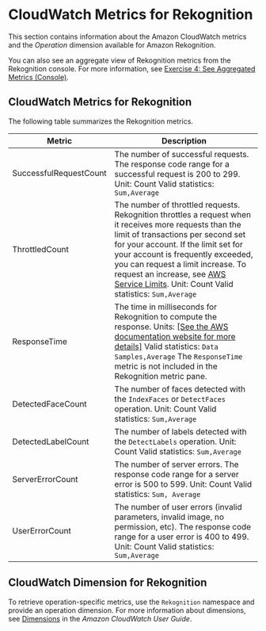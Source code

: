 # CloudWatch Metrics for Rekognition<a name="cloudwatch-metricsdim"></a>

This section contains information about the Amazon CloudWatch metrics and the *Operation* dimension available for Amazon Rekognition\.

You can also see an aggregate view of Rekognition metrics from the Rekognition console\. For more information, see [Exercise 4: See Aggregated Metrics \(Console\)](aggregated-metrics.md)\.

## CloudWatch Metrics for Rekognition<a name="cloudwatch-metrics"></a>

The following table summarizes the Rekognition metrics\.


| Metric | Description | 
| --- | --- | 
|  SuccessfulRequestCount  |  The number of successful requests\. The response code range for a successful request is 200 to 299\.  Unit: Count Valid statistics: `Sum,Average`  | 
|  ThrottledCount  |  The number of throttled requests\. Rekognition throttles a request when it receives more requests than the limit of transactions per second set for your account\. If the limit set for your account is frequently exceeded, you can request a limit increase\. To request an increase, see [AWS Service Limits](http://docs.aws.amazon.com/general/latest/gr/aws_service_limits.html)\.  Unit: Count Valid statistics: `Sum,Average`  | 
|  ResponseTime  |  The time in milliseconds for Rekognition to compute the response\.  Units: [\[See the AWS documentation website for more details\]](http://docs.aws.amazon.com/rekognition/latest/dg/cloudwatch-metricsdim.html) Valid statistics: `Data Samples,Average` The `ResponseTime` metric is not included in the Rekognition metric pane\.  | 
|  DetectedFaceCount  |  The number of faces detected with the `IndexFaces` or `DetectFaces` operation\. Unit: Count Valid statistics: `Sum,Average`  | 
|  DetectedLabelCount  |  The number of labels detected with the `DetectLabels` operation\. Unit: Count Valid statistics: `Sum,Average`  | 
|  ServerErrorCount  |  The number of server errors\. The response code range for a server error is 500 to 599\. Unit: Count Valid statistics: `Sum, Average`  | 
|  UserErrorCount  |  The number of user errors \(invalid parameters, invalid image, no permission, etc\)\. The response code range for a user error is 400 to 499\. Unit: Count Valid statistics: `Sum,Average`  | 

## CloudWatch Dimension for Rekognition<a name="cloudwatch-dimensions"></a>

To retrieve operation\-specific metrics, use the `Rekognition` namespace and provide an operation dimension\. For more information about dimensions, see [Dimensions](http://docs.aws.amazon.com/AmazonCloudWatch/latest/monitoring/cloudwatch_concepts.html#Dimension) in the *Amazon CloudWatch User Guide*\. 